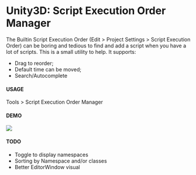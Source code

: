# Unity3D: Script Execution Order Manager

The Builtin Script Execution Order (Edit > Project Settings > Script Execution Order) can be boring and tedious to find and add a script when you have a lot of scripts. This is a small utility to help. It supports:

 * Drag to reorder;
 * Default time can be moved;
 * Search/Autocomplete

#### USAGE

Tools > Script Execution Order Manager

#### DEMO

![](http://i.imgur.com/h7w8m0b.gif)


#### TODO

 * Toggle to display namespaces
 * Sorting by Namespace and/or classes
 * Better EditorWindow visual